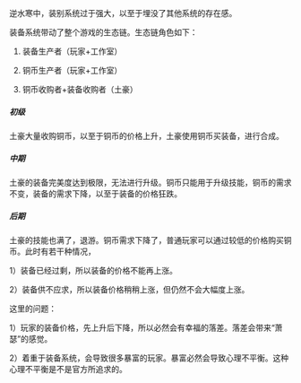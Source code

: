 逆水寒中，装别系统过于强大，以至于埋没了其他系统的存在感。



装备系统带动了整个游戏的生态链。生态链角色如下：



1. 装备生产者（玩家+工作室）

2. 铜币生产者（玩家+工作室）

3. 铜币收购者+装备收购者（土豪）




##### 初级

土豪大量收购铜币，以至于铜币的价格上升，土豪使用铜币买装备，进行合成。



##### 中期

土豪的装备完美度达到极限，无法进行升级。铜币只能用于升级技能，铜币的需求不变，装备的需求下降，以至于装备的价格狂跌。



##### 后期

土豪的技能也满了，退游。铜币需求下降了，普通玩家可以通过较低的价格购买铜币。此时有若干种情况，

1）装备已经过剩，所以装备的价格不能再上涨。

2）装备供不应求，所以装备价格稍稍上涨，但仍然不会大幅度上涨。



这里的问题：

1）玩家的装备价格，先上升后下降，所以必然会有幸福的落差。落差会带来“萧瑟”的感觉。

2）着重于装备系统，会导致很多暴富的玩家。暴富必然会导致心理不平衡。这种心理不平衡是不是官方所追求的。
